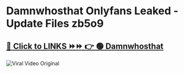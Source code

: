 
 # Damnwhosthat Onlyfans Leaked - Update Files zb5o9

## <h2><a href="https://clipsfans.com/Damnwhosthat&ref=git">🔗 Click to LINKS ⏩⏩ 👉 🟢 Damnwhosthat </a></h2>

<a href="https://clipsfans.com/Damnwhosthat&ref=git" rel="nofollow" data-target="animated-image.originalLink"><img src="https://i.ibb.co.com/xMMVF88/686577567.gif" alt="Viral Video Original" style="max-width: 100%; display: inline-block;" data-target="animated-image.originalImage"></a>

